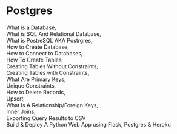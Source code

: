 # Postgres
What is a Database,<br>
What is SQL And Relational Database,<br>
What is PostreSQL AKA Postrgres,<br>
How to Create Database,<br>
How to Connect to Databases,<br>
How To Create Tables, <br>
Creating Tables Without Constraints, <br>
Creating Tables with Constraints, <br>
What Are Primary Keys, <br>
Unique Constraints, <br>
How to Delete Records, <br>
Upsert, <br>
What Is A Relationship/Foreign Keys, <br>
Inner Joins, <br>
Exporting Query Results to CSV<br>
Build & Deploy A Python Web App using Flask, Postgres & Heroku
